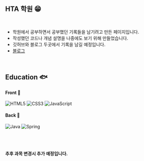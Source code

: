 
  ## HTA 학원 😁
<br>

- 학원에서 공부하면서 공부했던 기록들을 남기려고 만든 페이지입니다.
- 작성했던 코드나 개념 설명을 나중에도 보기 위해 만들었습니다.
- 깃허브와 블로그 두곳에서 기록을 남길 예정입니다.
- <a href='https://gi-dor.tistory.com/' target='_blank'>
  블로그
  </a>
<br>

  ## Education :fish:

#### Front :whale2:
![HTML5](https://img.shields.io/badge/HTML5-E34F26?style=for-the-badge&logo=html5&logoColor=white)
![CSS3](https://img.shields.io/badge/CSS3-1572B6?style=for-the-badge&logo=css3&logoColor=white)
![JavaScript](https://img.shields.io/badge/JavaScript-F7DF1E?style=for-the-badge&logo=JavaScript&logoColor=white)

#### Back :whale:
![Java](https://img.shields.io/badge/Java-ED8B00?style=for-the-badge&logo=openjdk&logoColor=white)
![Spring](https://img.shields.io/badge/Spring-6DB33F?style=for-the-badge&logo=spring&logoColor=white)



<br>
<br>

#### 추후 과목 변경시 추가 예정입니다.
